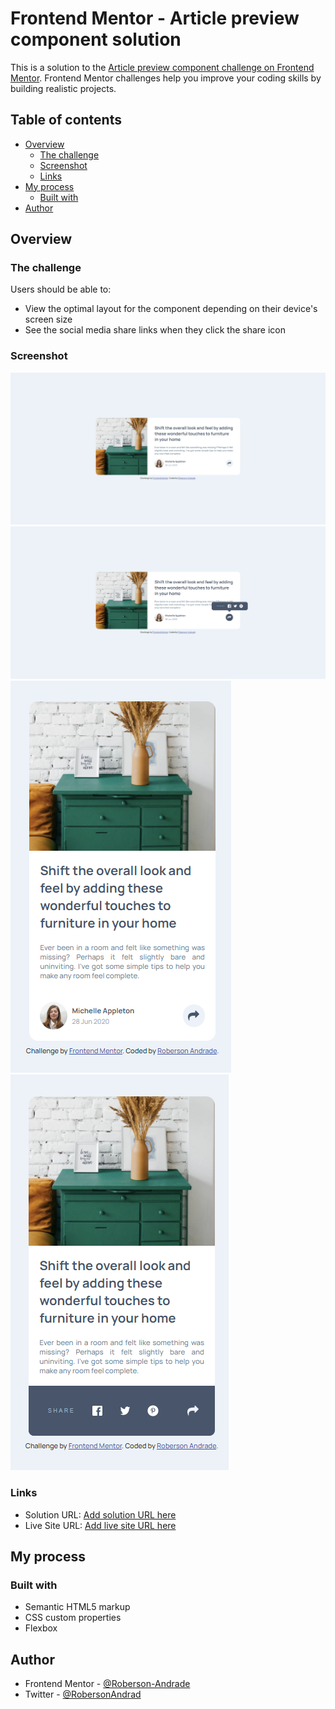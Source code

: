 # Frontend Mentor - Article preview component solution

This is a solution to the [Article preview component challenge on Frontend Mentor](https://www.frontendmentor.io/challenges/article-preview-component-dYBN_pYFT). Frontend Mentor challenges help you improve your coding skills by building realistic projects. 

## Table of contents

- [Overview](#overview)
  - [The challenge](#the-challenge)
  - [Screenshot](#screenshot)
  - [Links](#links)
- [My process](#my-process)
  - [Built with](#built-with)
- [Author](#author)

## Overview

### The challenge

Users should be able to:

- View the optimal layout for the component depending on their device's screen size
- See the social media share links when they click the share icon

### Screenshot

![Desktop](design/my-desktop-version.PNG)
![Active Desktop](design/my-active-desktop-version.PNG)
![Mobile](design/my-mobile-version.PNG)
![Active Mobile](design/my-active-mobile-version.PNG)

### Links

- Solution URL: [Add solution URL here](https://github.com/Roberson-Andrade/Frontend-Mentor-Solutions/tree/master/article-preview-component-master)
- Live Site URL: [Add live site URL here](https://roberson-andrade.github.io/Frontend-Mentor-Solutions/article-preview-component-master/)

## My process

### Built with

- Semantic HTML5 markup
- CSS custom properties
- Flexbox

## Author

- Frontend Mentor - [@Roberson-Andrade](https://www.frontendmentor.io/profile/Roberson-Andrade)
- Twitter - [@RobersonAndrad](https://twitter.com/RobersonAndrad)


